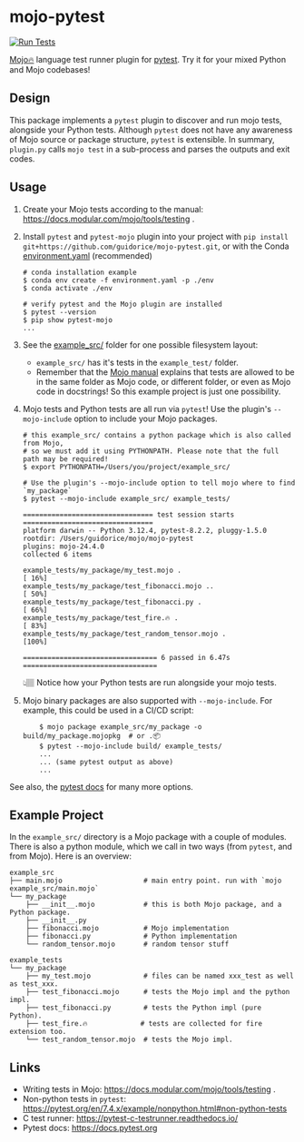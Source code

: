# mojo-pytest

[![Run Tests](https://github.com/guidorice/mojo-pytest/actions/workflows/test.yml/badge.svg)](https://github.com/guidorice/mojo-pytest/actions/workflows/test.yml)

[Mojo🔥](https://github.com/modularml/mojo) language test runner plugin for [pytest](https://docs.pytest.org). Try it for
your mixed Python and Mojo codebases!

## Design

This package implements a `pytest` plugin to discover and run mojo tests, alongside your Python tests. Although `pytest`
does not have any awareness of Mojo source or package structure, `pytest` is extensible. In summary, `plugin.py` calls
`mojo test` in a sub-process and parses the outputs and exit codes.

## Usage

1. Create your Mojo tests according to the manual: https://docs.modular.com/mojo/tools/testing .

2. Install `pytest` and `pytest-mojo` plugin into your project
    with `pip install git+https://github.com/guidorice/mojo-pytest.git`, or with the Conda
    [environment.yaml](./environment.yaml) (recommended)
    ```shell
    # conda installation example
    $ conda env create -f environment.yaml -p ./env
    $ conda activate ./env

    # verify pytest and the Mojo plugin are installed
    $ pytest --version
    $ pip show pytest-mojo
    ...
    ```

3. See the [example_src/](./example_src/) folder for one possible filesystem layout:
    - `example_src/` has it's tests in the `example_test/` folder.
    - Remember that the [Mojo manual](https://docs.modular.com/mojo/tools/testing) explains
    that tests are allowed to be in the same folder as Mojo code, or different folder, or even as Mojo code in
    docstrings! So this example project is just one possibility.
4. Mojo tests and Python tests are all run via `pytest`! Use the plugin's `--mojo-include` option to include your
   Mojo packages.

    ```shell
    # this example_src/ contains a python package which is also called from Mojo,
    # so we must add it using PYTHONPATH. Please note that the full path may be required!
    $ export PYTHONPATH=/Users/you/project/example_src/

    # Use the plugin's --mojo-include option to tell mojo where to find `my_package` 
    $ pytest --mojo-include example_src/ example_tests/

    ================================ test session starts ================================
    platform darwin -- Python 3.12.4, pytest-8.2.2, pluggy-1.5.0
    rootdir: /Users/guidorice/mojo/mojo-pytest
    plugins: mojo-24.4.0
    collected 6 items                                                                   

    example_tests/my_package/my_test.mojo .                                       [ 16%]
    example_tests/my_package/test_fibonacci.mojo ..                               [ 50%]
    example_tests/my_package/test_fibonacci.py .                                  [ 66%]
    example_tests/my_package/test_fire.🔥 .                                       [ 83%]
    example_tests/my_package/test_random_tensor.mojo .                            [100%]

    ================================= 6 passed in 6.47s =================================
    ```

    👆🏽 Notice how your Python tests are run alongside your mojo tests.

5. Mojo binary packages are also supported with `--mojo-include`. For example, this could be used in a CI/CD script:

    ```shell
        $ mojo package example_src/my_package -o build/my_package.mojopkg  # or .📦
        $ pytest --mojo-include build/ example_tests/
        ... 
        ... (same pytest output as above)
        ...
    ```

See also, the [pytest docs](https://docs.pytest.org) for many more options.

## Example Project

In the `example_src/` directory is a Mojo package with a couple of modules. There is also a python module, which we call
in two ways (from `pytest`, and from Mojo). Here is an overview:

```shell
example_src
├── main.mojo                    # main entry point. run with `mojo example_src/main.mojo`
└── my_package
    ├── __init__.mojo            # this is both Mojo package, and a Python package.
    ├── __init__.py
    ├── fibonacci.mojo           # Mojo implementation
    ├── fibonacci.py             # Python implementation
    └── random_tensor.mojo       # random tensor stuff

example_tests
└── my_package
    ├── my_test.mojo             # files can be named xxx_test as well as test_xxx.
    ├── test_fibonacci.mojo      # tests the Mojo impl and the python impl.
    ├── test_fibonacci.py        # tests the Python impl (pure Python).
    ├── test_fire.🔥             # tests are collected for fire extension too.
    └── test_random_tensor.mojo  # tests the Mojo impl.
```

## Links

- Writing tests in Mojo: https://docs.modular.com/mojo/tools/testing .
- Non-python tests in `pytest`:  https://pytest.org/en/7.4.x/example/nonpython.html#non-python-tests
- C test runner: https://pytest-c-testrunner.readthedocs.io/
- Pytest docs: https://docs.pytest.org

